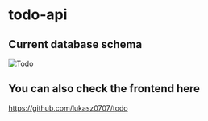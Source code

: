 # todo-api

## Current database schema

![Todo](https://user-images.githubusercontent.com/90404772/217348404-b5ab41db-4eda-4911-8812-2473df0f419e.png)

## You can also check the frontend here
https://github.com/lukasz0707/todo
